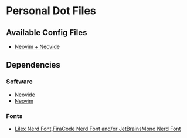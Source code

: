 # Personal Dot Files

## Available Config Files

- [Neovim + Neovide](.config/nvim/README.md)

## Dependencies

### Software

- [Neovide](https://neovide.dev/)
- [Neovim](https://neovim.io/)

### Fonts

- [Lilex Nerd Font,FiraCode Nerd Font and/or JetBrainsMono Nerd Font](https://www.nerdfonts.com/)
